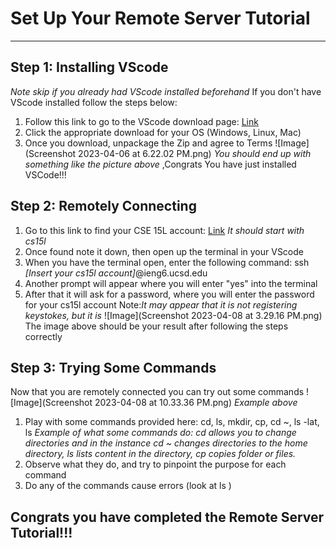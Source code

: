 # Set Up Your Remote Server Tutorial
---

## Step 1: Installing VScode
*Note skip if you already had VScode installed beforehand*
If you don't have VScode installed follow the steps below:
1. Follow this link to go to the VScode download page: [Link](https://code.visualstudio.com/download)
2. Click the appropriate download for your OS (Windows, Linux, Mac)
3. Once you download, unpackage the Zip and agree to Terms
![Image](Screenshot 2023-04-06 at 6.22.02 PM.png)
*You should end up with something like the picture above*
,Congrats You have just installed VSCode!!!

## Step 2: Remotely Connecting
1. Go to this link to find your CSE 15L account: [Link](https://sdacs.ucsd.edu/~icc/index.php) *It should start with cs15l* 
2. Once found note it down, then open up the terminal in your VScode
3. When you have the terminal open, enter the following command: ssh *[Insert your cs15l account]*@ieng6.ucsd.edu
4. Another prompt will appear where you will enter "yes" into the terminal
5. After that it will ask for a password, where you will enter the password for your cs15l account Note:*It may appear that it is not registering keystokes, but it is*
![Image](Screenshot 2023-04-08 at 3.29.16 PM.png)
The image above should be your result after following the steps correctly

## Step 3: Trying Some Commands
Now that you are remotely connected you can try out some commands
![Image](Screenshot 2023-04-08 at 10.33.36 PM.png)
*Example above*
1. Play with some commands provided here: cd, ls, mkdir, cp, cd ~, ls -lat, ls <directory>
 *Example of what some commands do: cd allows you to change directories and in the instance cd ~ changes directories to the home directory, ls lists content in the directory, cp copies folder or files.*
2. Observe what they do, and try to pinpoint the purpose for each command
3. Do any of the commands cause errors (look at ls <directory>)
 
 
## Congrats you have completed the Remote Server Tutorial!!!

 

